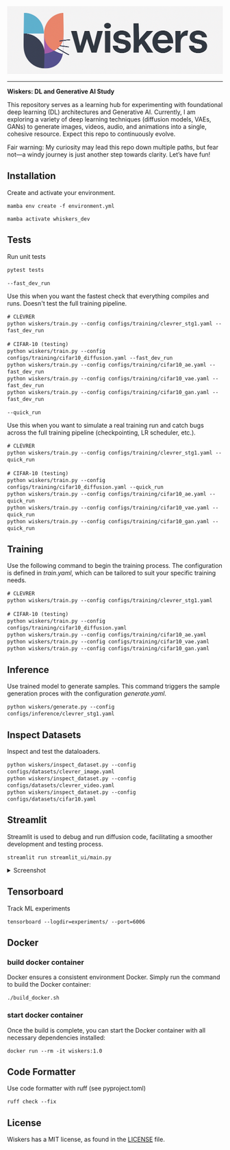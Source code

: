 
![PyTorch Logo](https://raw.githubusercontent.com/electricshadok/wiskers/refs/heads/main/docs/wiskers_logo.png)

--------------------------------------------------------------------------------


**Wiskers: DL and  Generative AI Study**


This repository serves as a learning hub for experimenting with foundational deep learning (DL) architectures and Generative AI. Currently, I am exploring a variety of deep learning techniques (diffusion models, VAEs, GANs) to generate images, videos, audio, and animations into a single, cohesive resource. Expect this repo to continuously evolve.

Fair warning: My curiosity may lead this repo down multiple paths, but fear not—a windy journey is just another step towards clarity. Let’s have fun!

## Installation

Create and activate your environment.
```
mamba env create -f environment.yml
```

```
mamba activate whiskers_dev
```

## Tests

Run unit tests

```
pytest tests
```

```--fast_dev_run```

Use this when you want the fastest check that everything compiles and runs. Doesn't test the full training pipeline.

```
# CLEVRER
python wiskers/train.py --config configs/training/clevrer_stg1.yaml --fast_dev_run

# CIFAR-10 (testing)
python wiskers/train.py --config configs/training/cifar10_diffusion.yaml --fast_dev_run
python wiskers/train.py --config configs/training/cifar10_ae.yaml --fast_dev_run
python wiskers/train.py --config configs/training/cifar10_vae.yaml --fast_dev_run
python wiskers/train.py --config configs/training/cifar10_gan.yaml --fast_dev_run
```

```--quick_run```

Use this when you want to simulate a real training run and catch bugs across the full training pipeline (checkpointing, LR scheduler, etc.).

```
# CLEVRER
python wiskers/train.py --config configs/training/clevrer_stg1.yaml --quick_run

# CIFAR-10 (testing)
python wiskers/train.py --config configs/training/cifar10_diffusion.yaml --quick_run
python wiskers/train.py --config configs/training/cifar10_ae.yaml --quick_run
python wiskers/train.py --config configs/training/cifar10_vae.yaml --quick_run
python wiskers/train.py --config configs/training/cifar10_gan.yaml --quick_run
```

## Training

Use the following command to begin the training process. The configuration is defined in *train.yaml*, which can be tailored to suit your specific training needs.

```
# CLEVRER
python wiskers/train.py --config configs/training/clevrer_stg1.yaml

# CIFAR-10 (testing)
python wiskers/train.py --config configs/training/cifar10_diffusion.yaml
python wiskers/train.py --config configs/training/cifar10_ae.yaml
python wiskers/train.py --config configs/training/cifar10_vae.yaml
python wiskers/train.py --config configs/training/cifar10_gan.yaml
```

## Inference

Use trained model to generate samples. This command triggers the sample generation proces with the configuration *generate.yaml*.

```
python wiskers/generate.py --config configs/inference/clevrer_stg1.yaml
```

## Inspect Datasets

Inspect and test the dataloaders.

```
python wiskers/inspect_dataset.py --config configs/datasets/clevrer_image.yaml
python wiskers/inspect_dataset.py --config configs/datasets/clevrer_video.yaml
python wiskers/inspect_dataset.py --config configs/datasets/cifar10.yaml
```

## Streamlit

Streamlit is used to debug and run diffusion code, facilitating a smoother development and testing process.

```
streamlit run streamlit_ui/main.py
```

<details>
<summary>Screenshot</summary>
<p align="center"><img src="docs/app.png?raw=true"></p>
</details>


## Tensorboard

Track ML experiments

```
tensorboard --logdir=experiments/ --port=6006
```

## Docker

### build docker container

Docker ensures a consistent environment Docker. Simply run the command to build the Docker container:

```
./build_docker.sh
```

### start docker container
Once the build is complete, you can start the Docker container with all necessary dependencies installed:

```
docker run --rm -it wiskers:1.0
```

## Code Formatter
Use code formatter with ruff (see pyproject.toml)

```
ruff check --fix
```


## License

Wiskers has a MIT license, as found in the [LICENSE](https://github.com/vincentbonnetai/wiskers/blob/main/LICENSE) file.
